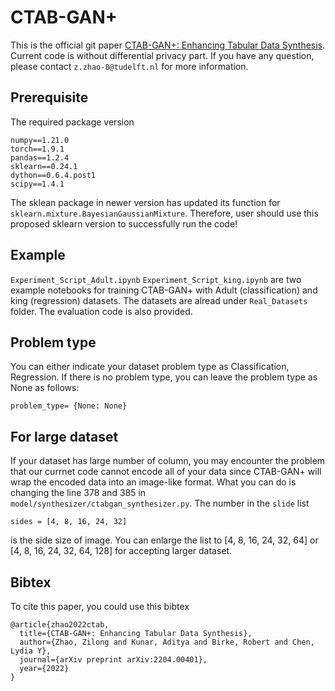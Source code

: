 # CTAB-GAN+
This is the official git paper [CTAB-GAN+: Enhancing Tabular Data Synthesis](https://arxiv.org/abs/2204.00401). Current code is without differential privacy part.
If you have any question, please contact `z.zhao-8@tudelft.nl` for more information.


## Prerequisite

The required package version
```
numpy==1.21.0
torch==1.9.1
pandas==1.2.4
sklearn==0.24.1
dython==0.6.4.post1
scipy==1.4.1
```
The sklean package in newer version has updated its function for `sklearn.mixture.BayesianGaussianMixture`. Therefore, user should use this proposed sklearn version to successfully run the code!

## Example
`Experiment_Script_Adult.ipynb`  `Experiment_Script_king.ipynb` are two example notebooks for training CTAB-GAN+ with Adult (classification) and king (regression) datasets. The datasets are alread under `Real_Datasets` folder.
The evaluation code is also provided.

## Problem type

You can either indicate your dataset problem type as Classification, Regression. If there is no problem type, you can leave the problem type as None as follows:
```
problem_type= {None: None}
```

## For large dataset

If your dataset has large number of column, you may encounter the problem that our currnet code cannot encode all of your data since CTAB-GAN+ will wrap the encoded data into an image-like format. What you can do is changing the line 378 and 385 in `model/synthesizer/ctabgan_synthesizer.py`. The number in the `slide` list
```
sides = [4, 8, 16, 24, 32]
```
is the side size of image. You can enlarge the list to [4, 8, 16, 24, 32, 64] or [4, 8, 16, 24, 32, 64, 128] for accepting larger dataset.

## Bibtex

To cite this paper, you could use this bibtex

```
@article{zhao2022ctab,
  title={CTAB-GAN+: Enhancing Tabular Data Synthesis},
  author={Zhao, Zilong and Kunar, Aditya and Birke, Robert and Chen, Lydia Y},
  journal={arXiv preprint arXiv:2204.00401},
  year={2022}
}
```